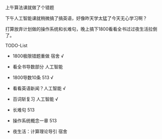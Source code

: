 上午算法课就做了个错题

下午人工智能课就稍微搞了搞英语，好像昨天学太猛了今天无心学习啊？

打算放弃计划做的操作系统和长难句，晚上搞下1800看看全书过过夜生活拉倒了。





TODO-List

- 1800极限错题重做 宿舍 √
- 看全书导数部分 人工智能 

- 1800导数10条 513 √

- 看看英语新闻？人工智能 √
- 百词斩复习 人工智能 √
- 长难句 513
- 操作系统概念一章 513
- 夜生活：计算理论导引 宿舍

